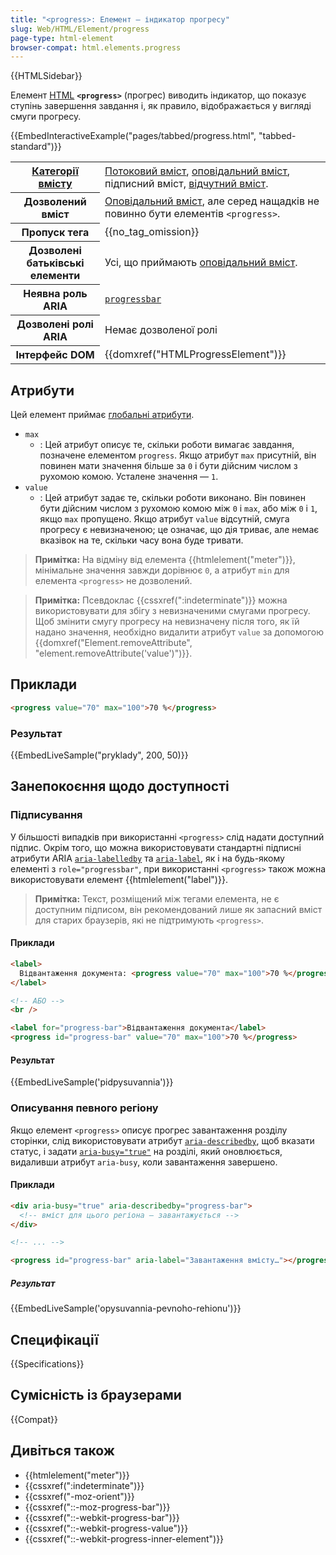 ```yaml
---
title: "<progress>: Елемент – індикатор прогресу"
slug: Web/HTML/Element/progress
page-type: html-element
browser-compat: html.elements.progress
---
```


{{HTMLSidebar}}

Елемент [HTML](/uk/docs/Web/HTML) **`<progress>`** (прогрес) виводить індикатор, що показує ступінь завершення завдання і, як правило, відображається у вигляді смуги прогресу.

{{EmbedInteractiveExample("pages/tabbed/progress.html", "tabbed-standard")}}

<table class="properties">
  <tbody>
    <tr>
      <th scope="row">
        <a href="/uk/docs/Web/HTML/Content_categories">Категорії вмісту</a>
      </th>
      <td>
        <a href="/uk/docs/Web/HTML/Content_categories#potokovyi-vmist">Потоковий вміст</a>,
        <a href="/uk/docs/Web/HTML/Content_categories#opovidalnyi-vmist">оповідальний вміст</a>, підписний вміст,
        <a href="/uk/docs/Web/HTML/Content_categories#vidchutnyi-vmist">відчутний вміст</a>.
      </td>
    </tr>
    <tr>
      <th scope="row">Дозволений вміст</th>
      <td>
        <a href="/uk/docs/Web/HTML/Content_categories#opovidalnyi-vmist">Оповідальний вміст</a>, але серед нащадків не повинно бути елементів <code>&#x3C;progress></code>.
      </td>
    </tr>
    <tr>
      <th scope="row">Пропуск тега</th>
      <td>{{no_tag_omission}}</td>
    </tr>
    <tr>
      <th scope="row">Дозволені батьківські елементи</th>
      <td>
        Усі, що приймають
        <a href="/uk/docs/Web/HTML/Content_categories#opovidalnyi-vmist">оповідальний вміст</a>.
      </td>
    </tr>
    <tr>
      <th scope="row">Неявна роль ARIA</th>
      <td><a href="/uk/docs/Web/Accessibility/ARIA/Roles/progressbar_role"><code>progressbar</code></a></td>
    </tr>
    <tr>
      <th scope="row">Дозволені ролі ARIA</th>
      <td>Немає дозволеної ролі</td>
    </tr>
    <tr>
      <th scope="row">Інтерфейс DOM</th>
      <td>{{domxref("HTMLProgressElement")}}</td>
    </tr>
  </tbody>
</table>

## Атрибути

Цей елемент приймає [глобальні атрибути](/uk/docs/Web/HTML/Global_attributes).

- `max`
  - : Цей атрибут описує те, скільки роботи вимагає завдання, позначене елементом `progress`. Якщо атрибут `max` присутній, він повинен мати значення більше за `0` і бути дійсним числом з рухомою комою. Усталене значення — `1`.
- `value`
  - : Цей атрибут задає те, скільки роботи виконано. Він повинен бути дійсним числом з рухомою комою між `0` і `max`, або між `0` і `1`, якщо `max` пропущено. Якщо атрибут `value` відсутній, смуга прогресу є невизначеною; це означає, що дія триває, але немає вказівок на те, скільки часу вона буде тривати.

> **Примітка:** На відміну від елемента {{htmlelement("meter")}}, мінімальне значення завжди дорівнює `0`, а атрибут `min` для елемента `<progress>` не дозволений.

> **Примітка:** Псевдоклас {{cssxref(":indeterminate")}} можна використовувати для збігу з невизначеними смугами прогресу. Щоб змінити смугу прогресу на невизначену після того, як їй надано значення, необхідно видалити атрибут `value` за допомогою {{domxref("Element.removeAttribute", "element.removeAttribute('value')")}}.

## Приклади

```html
<progress value="70" max="100">70 %</progress>
```

### Результат

{{EmbedLiveSample("pryklady", 200, 50)}}

## Занепокоєння щодо доступності

### Підписування

У більшості випадків при використанні `<progress>` слід надати доступний підпис. Окрім того, що можна використовувати стандартні підписні атрибути ARIA [`aria-labelledby`](/uk/docs/Web/Accessibility/ARIA/Attributes/aria-labelledby) та [`aria-label`](/uk/docs/Web/Accessibility/ARIA/Attributes/aria-label), як і на будь-якому елементі з `role="progressbar"`, при використанні `<progress>` також можна використовувати елемент {{htmlelement("label")}}.

> **Примітка:** Текст, розміщений між тегами елемента, не є доступним підписом, він рекомендований лише як запасний вміст для старих браузерів, які не підтримують `<progress>`.

#### Приклади

```html
<label>
  Відвантаження документа: <progress value="70" max="100">70 %</progress>
</label>

<!-- АБО -->
<br />

<label for="progress-bar">Відвантаження документа</label>
<progress id="progress-bar" value="70" max="100">70 %</progress>
```

#### Результат

{{EmbedLiveSample('pidpysuvannia')}}

### Описування певного регіону

Якщо елемент `<progress>` описує прогрес завантаження розділу сторінки, слід використовувати атрибут [`aria-describedby`](/uk/docs/Web/Accessibility/ARIA/Attributes/aria-describedby), щоб вказати статус, і задати [`aria-busy="true"`](/uk/docs/Web/Accessibility/ARIA/Attributes/aria-busy) на розділі, який оновлюється, видаливши атрибут `aria-busy`, коли завантаження завершено.

#### Приклади

```html
<div aria-busy="true" aria-describedby="progress-bar">
  <!-- вміст для цього регіона – завантажується -->
</div>

<!-- ... -->

<progress id="progress-bar" aria-label="Завантаження вмісту…"></progress>
```

##### Результат

{{EmbedLiveSample('opysuvannia-pevnoho-rehionu')}}

## Специфікації

{{Specifications}}

## Сумісність із браузерами

{{Compat}}

## Дивіться також

- {{htmlelement("meter")}}
- {{cssxref(":indeterminate")}}
- {{cssxref("-moz-orient")}}
- {{cssxref("::-moz-progress-bar")}}
- {{cssxref("::-webkit-progress-bar")}}
- {{cssxref("::-webkit-progress-value")}}
- {{cssxref("::-webkit-progress-inner-element")}}
